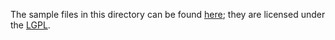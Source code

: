 The sample files in this directory can be found [here](http://people.sc.fsu.edu/~jburkardt/data/stla/stla.html); they are licensed under the [LGPL](http://people.sc.fsu.edu/~jburkardt/txt/gnu_lgpl.txt).